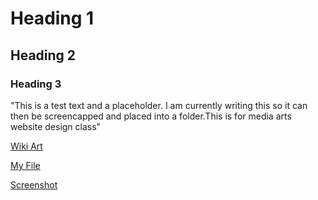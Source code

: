 # Heading 1
## Heading 2
### Heading 3
"This is a test text and a placeholder. I am currently writing this so it can then be screencapped and placed into a folder.This is for media arts website design class"


[ Wiki Art](https://www.wikiart.org)


[My File](./responses.txt)

[Screenshot](./images/screenshot.png)
